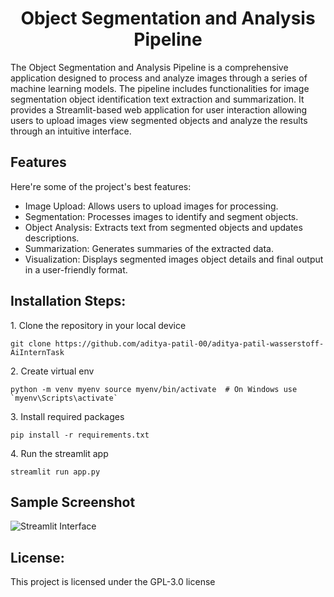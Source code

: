 <h1 align="center" id="title">Object Segmentation and Analysis Pipeline</h1>

<p id="description">The Object Segmentation and Analysis Pipeline is a comprehensive application designed to process and analyze images through a series of machine learning models. The pipeline includes functionalities for image segmentation object identification text extraction and summarization. It provides a Streamlit-based web application for user interaction allowing users to upload images view segmented objects and analyze the results through an intuitive interface.</p>

  
  
<h2>Features</h2>

Here're some of the project's best features:

*   Image Upload: Allows users to upload images for processing.
*   Segmentation: Processes images to identify and segment objects.
*   Object Analysis: Extracts text from segmented objects and updates descriptions.
*   Summarization: Generates summaries of the extracted data.
*   Visualization: Displays segmented images object details and final output in a user-friendly format.

<h2>Installation Steps:</h2>

<p>1. Clone the repository in your local device</p>

```
git clone https://github.com/aditya-patil-00/aditya-patil-wasserstoff-AiInternTask
```

<p>2. Create virtual env</p>

```
python -m venv myenv source myenv/bin/activate  # On Windows use `myenv\Scripts\activate`
```

<p>3. Install required packages</p>

```
pip install -r requirements.txt
```

<p>4. Run the streamlit app</p>

```
streamlit run app.py
```

<h2> Sample Screenshot </h2>

![Streamlit Interface](https://i.imgur.com/yEZ96IA.png)

<h2> License:</h2>

This project is licensed under the GPL-3.0 license
